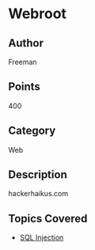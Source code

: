 # Webroot
## Author
Freeman
## Points
400
## Category
Web
## Description
hackerhaikus.com
## Topics Covered

- [SQL Injection](/web-exploitation/sql-injection/what-is-sql-injection/)
